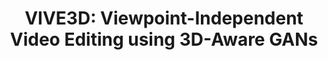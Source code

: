 ---
title: "VIVE3D: Viewpoint-Independent Video Editing using 3D-Aware GANs"
venue: CVPR 2023.
year: 2023
projecturl: vive3D
authors: 
- Anna Frühstück
- Nikolaos Sarafianos
- Yuanlu Xu
- Peter Wonka
- Tony Tung
thumbnail: assets/publications/vive.png
links:
- name: PDF
  type: pdf
  localurl: assets/data/VIVE3D_CVPR2023.pdf
- name: Supplementary PDF
  type: pdf
  localurl: assets/data/VIVE3D_CVPR2023_supp.pdf
- name: Video
  type: youtube 
  url: 'https://youtu.be/qfYGQwOw8pg'
---